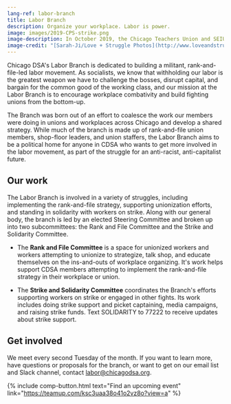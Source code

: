 ```yaml
---
lang-ref: labor-branch
title: Labor Branch
description: Organize your workplace. Labor is power.
image: images/2019-CPS-strike.png
image-description: In October 2019, the Chicago Teachers Union and SEIU 73 went on strike for 15 days. The Labor Branch supports local pickets with turnout and fundraising.
image-credit: "[Sarah-Ji/Love + Struggle Photos](http://www.loveandstrugglephotos.com/)"
---
```


Chicago DSA's Labor Branch is dedicated to building a militant, rank-and-file-led labor movement. As socialists, we know that withholding our labor is the greatest weapon we have to challenge the bosses, disrupt capital, and bargain for the common good of the working class, and our mission at the Labor Branch is to encourage workplace combativity and build fighting unions from the bottom-up. 

The Branch was born out of an effort to coalesce the work our members were doing in unions and workplaces across Chicago and develop a shared strategy. While much of the branch is made up of rank-and-file union members, shop-floor leaders, and union staffers, the Labor Branch aims to be a political home for anyone in CDSA who wants to get more involved in the labor movement, as part of the struggle for an anti-racist, anti-capitalist future. 

## Our work

The Labor Branch is involved in a variety of struggles, including implementing the rank-and-file strategy, supporting unionization efforts, and standing in solidarity with workers on strike. Along with our general body, the branch is led by an elected Steering Committee and broken up into two subcommittees: the Rank and File Committee and the Strike and Solidarity Committee. 
 
- The **Rank and File Committee** is a space for unionized workers and workers attempting to unionize to strategize, talk shop, and educate themselves on the ins-and-outs of workplace organizing. It's work helps support CDSA members attempting to implement the rank-and-file strategy in their workplace or union. 
 
- The **Strike and Solidarity Committee** coordinates the Branch's efforts supporting workers on strike or engaged in other fights. Its work includes doing strike support and picket captaining, media campaigns, and raising strike funds. Text SOLIDARITY to 77222 to receive updates about strike support. 

## Get involved

We meet every second Tuesday of the month. If you want to learn more, have questions or proposals for the branch, or want to get on our email list and Slack channel, contact [labor@chicagodsa.org](mailto:labor@chicagodsa.org).

{% include comp-button.html text="Find an upcoming event" link="https://teamup.com/ksc3uaa38o41o2vz8o?view=a" %}
